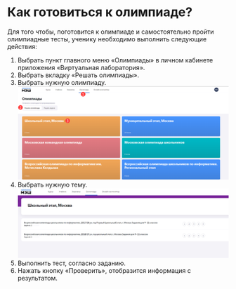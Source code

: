 # Как готовиться к олимпиаде?

Для того чтобы, поготовится к олимпиаде и самостоятельно пройти олимпиадные тесты, ученику необходимо выполнить следующие действия:

1. Выбрать пункт главного меню «Олимпиады» в личном кабинете приложения «Виртуальная лаборатория».
2. Выбрать вкладку «Решать олимпиады».
3. Выбрать нужную олимпиаду.
![курсы](../_images/01-for-students/11.png)
4. Выбрать нужную тему.
![курсы](../_images/01-for-students/12.png)
5. Выполнить тест, согласно заданию.
6. Нажать кнопку «Проверить», отобразится информация с результатом.

